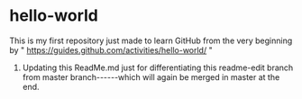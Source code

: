# hello-world
This is my first repository just made to learn GitHub from the very beginning by " https://guides.github.com/activities/hello-world/ "




1. Updating this ReadMe.md just for differentiating this readme-edit branch from master branch------which will again be merged in master at the end.
